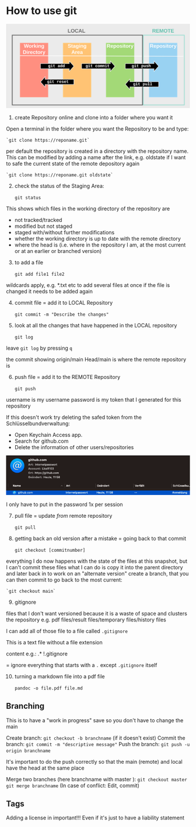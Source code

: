 # How to use git

![Logic](https://github.com/LisaR103/KursGitIntro/blob/main/LogicOfGit.png)

1. create Repository online and clone into a folder where you want it

Open a terminal in the folder where you want the Repository to be and type:

	`git clone https://reponame.git`

per default the repository is created in a directory with the repository name. This can be modified by adding a name after the link, e.g. oldstate if I want to safe the current state of the remote depository again

	`git clone https://reponame.git oldstate`

2. check the status of the Staging Area:

	`git status`

This shows which files in the working directory of the repository are
- not tracked/tracked
- modified but not staged
- staged with/without further modifications
- whether the working directory is up to date with the remote directory
- where the head is (i.e. where in the repository I am, at the most current or at an earlier or branched version)

3. to add a file

	`git add file1 file2`

wildcards apply, e.g. *.txt etc to add several files at once
if the file is changed it needs to be added again

4. commit file = add it to LOCAL Repository

	`git commit -m "Describe the changes"`

5. look at all the changes that have happened in the LOCAL repository

	`git log`

leave `git log` by pressing `q`

the commit showing origin/main Head/main is where the remote repository is

6. push file = add it to the REMOTE Repository

	`git push`

username is my username
password is my token that I generated for this repository

If this doesn't work try deleting the safed token from the Schlüsselbundverwaltung:

- Open Keychain Access app.
- Search for github.com
- Delete the information of other users/repositories

![Keychain](https://github.com/LisaR103/KursGitIntro/blob/main/KeychainAccess.png)

I only have to put in the password 1x per session

7. pull file = update *from* remote repository

	`git pull`

8. getting back an old version after a mistake = going back to that commit

	`git checkout [commitnumber]`

everything I do now happens with the state of the files at this snapshot, but I can't commit these files
what I can do is copy it into the parent directory and later back in
to work on an "alternate version" create a branch, that you can then commit
to go back to the most current:

	`git checkout main`

9. gitignore

files that I don't want versioned because it is a waste of space and clusters the repository
e.g. pdf files/result files/temporary files/history files

I can add all of those file to a file called `.gitignore`

This is a text file without a file extension

content e.g.:
.*
!.gitignore

= ignore everything that starts with a `.` except `.gitignore` itself

10. turning a markdown file into a pdf file

	`pandoc -o file.pdf file.md`

## Branching

This is to have a "work in progress" save so you don't have to change the main

Create branch: `git checkout -b branchname` (if it doesn't exist)
Commit the branch: `git commit -m "descriptive message"`
Push the branch: `git push -u origin branchname`

It's important to do the push correctly so that the main (remote) and local have the head at the same place

Merge two branches (here branchname with master ):
`git checkout master`
`git merge branchname` (In case of conflict: Edit, commit)

## Tags
Adding a license in important!!! Even if it's just to have a liability statement
